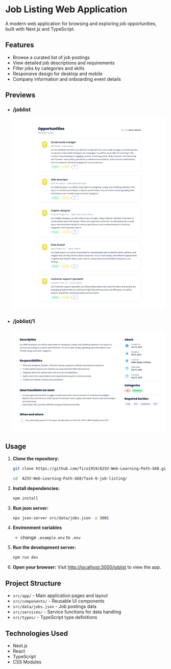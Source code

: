 # Job Listing Web Application

A modern web application for browsing and exploring job opportunities, built with Next.js and TypeScript.

## Features

-   Browse a curated list of job postings
-   View detailed job descriptions and requirements
-   Filter jobs by categories and skills
-   Responsive design for desktop and mobile
-   Company information and onboarding event details

## Previews

-   ### /joblist

    ![Job Listing Preview](previews/landingpage.png)

-   ### /joblist/1
    ![Job Listing Preview](previews/jobdescription.png)

## Usage

1. **Clone the repository:**

    ```bash
    git clone https://github.com/firo1919/A2SV-Web-Learning-Path-G68.git
    ```

    ```bash
    cd  A2SV-Web-Learning-Path-G68/Task-6-job-listing/
    ```

2. **Install dependencies:**

    ```bash
    npm install
    ```

3. **Run json server:**

    ```bash
    npx json-server src/data/jobs.json -p 3001
    ```

4. **Environment variables**
    - change `.example.env` to `.env`
5. **Run the development server:**

    ```bash
    npm run dev
    ```

6. **Open your browser:**
   Visit [http://localhost:3000/joblist](http://localhost:3000) to view the app.

## Project Structure

-   `src/app/` - Main application pages and layout
-   `src/components/` - Reusable UI components
-   `src/data/jobs.json` - Job postings data
-   `src/services/` - Service functions for data handling
-   `src/types/` - TypeScript type definitions

## Technologies Used

-   Next.js
-   React
-   TypeScript
-   CSS Modules
